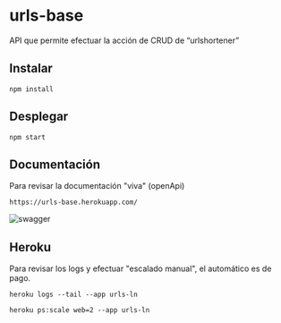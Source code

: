 # urls-base
API que permite efectuar la acción de CRUD de “urlshortener”

## Instalar

```
npm install
```
## Desplegar

```
npm start
```
## Documentación 
Para revisar la documentación "viva" (openApi)
```
https://urls-base.herokuapp.com/
```
![swagger](https://github.com/ranmadxs/urls-base/main/doc/img03.png?raw=true)

## Heroku

Para revisar los logs y efectuar "escalado manual", el automático es de pago.
```
heroku logs --tail --app urls-ln

heroku ps:scale web=2 --app urls-ln
```
